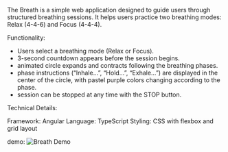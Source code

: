 The Breath is a simple web application designed to guide users through structured breathing sessions. It helps users practice two breathing modes: Relax (4-4-6) and Focus (4-4-4).

Functionality:
- Users select a breathing mode (Relax or Focus).
- 3-second countdown appears before the session begins.
- animated circle expands and contracts following the breathing phases.
- phase instructions (“Inhale…”, “Hold…”, “Exhale…”) are displayed in the center of the circle, with pastel purple colors changing according to the phase.
- session can be stopped at any time with the STOP button.

Technical Details:

Framework: Angular
Language: TypeScript
Styling: CSS with flexbox and grid layout

demo: ![Breath Demo](app_demo.gif)
